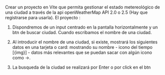 Crear un proyecto en Vite que permita gestionar el estado metereológico de una ciudad a través de la api openWeatherMap API 2.0 o 2.5 (Hay que registrarse para usarla). El proyecto : 
1. Dispondremos de un input centrado en la pantalla horizontalmente y un btn de buscar ciudad. Cuando escribamos el nombre de una ciudad.
 
2. Al introducir el nombre de una ciudad, si existe, mostrará los siguientes datos en una tarjeta o card: mostrando su nombre - icono del tiempo [{img}] - datos más relevantes que se puedan sacar con algún icono como ->.

3. La busqueda de la ciudad se realizará por Enter o por click en el btn